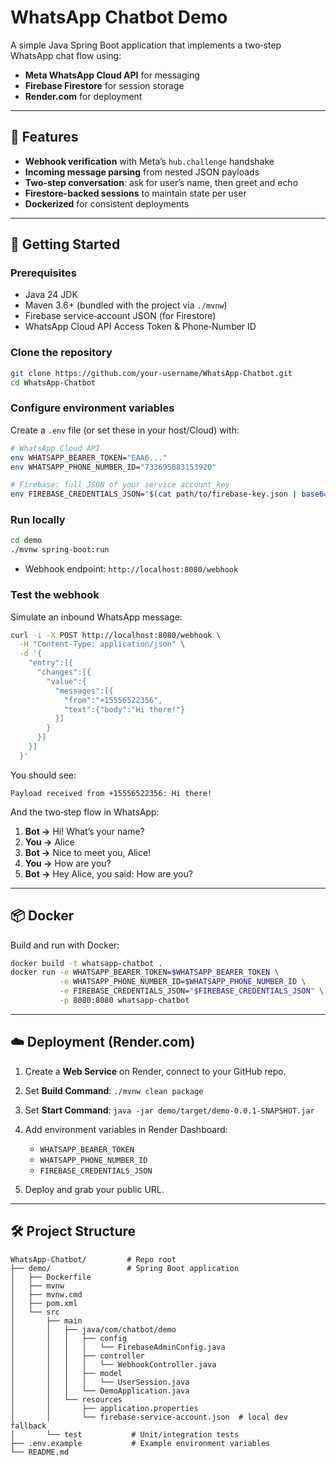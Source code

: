 # WhatsApp Chatbot Demo

A simple Java Spring Boot application that implements a two‑step WhatsApp chat flow using:

* **Meta WhatsApp Cloud API** for messaging
* **Firebase Firestore** for session storage
* **Render.com** for deployment

---

## 🌟 Features

* **Webhook verification** with Meta’s `hub.challenge` handshake
* **Incoming message parsing** from nested JSON payloads
* **Two‑step conversation**: ask for user’s name, then greet and echo
* **Firestore-backed sessions** to maintain state per user
* **Dockerized** for consistent deployments

---

## 🚀 Getting Started

### Prerequisites

* Java 24 JDK
* Maven 3.6+ (bundled with the project via `./mvnw`)
* Firebase service‑account JSON (for Firestore)
* WhatsApp Cloud API Access Token & Phone‑Number ID

### Clone the repository

```bash
git clone https://github.com/your-username/WhatsApp-Chatbot.git
cd WhatsApp-Chatbot
```

### Configure environment variables

Create a `.env` file (or set these in your host/Cloud) with:

```bash
# WhatsApp Cloud API
env WHATSAPP_BEARER_TOKEN="EAA6..."
env WHATSAPP_PHONE_NUMBER_ID="733695083153920"

# Firebase: full JSON of your service account key
env FIREBASE_CREDENTIALS_JSON="$(cat path/to/firebase-key.json | base64 --decode)"
```

### Run locally

```bash
cd demo
./mvnw spring-boot:run
```

* Webhook endpoint: `http://localhost:8080/webhook`

### Test the webhook

Simulate an inbound WhatsApp message:

```bash
curl -i -X POST http://localhost:8080/webhook \
  -H "Content-Type: application/json" \
  -d '{
    "entry":[{
      "changes":[{
        "value":{
          "messages":[{
            "from":"+15556522356",
            "text":{"body":"Hi there!"}
          }]
        }
      }]
    }]
  }'
```

You should see:

```
Payload received from +15556522356: Hi there!
```

And the two‑step flow in WhatsApp:

1. **Bot →** Hi! What’s your name?
2. **You →** Alice
3. **Bot →** Nice to meet you, Alice!
4. **You →** How are you?
5. **Bot →** Hey Alice, you said: How are you?

---

## 📦 Docker

Build and run with Docker:

```bash
docker build -t whatsapp-chatbot .
docker run -e WHATSAPP_BEARER_TOKEN=$WHATSAPP_BEARER_TOKEN \
           -e WHATSAPP_PHONE_NUMBER_ID=$WHATSAPP_PHONE_NUMBER_ID \
           -e FIREBASE_CREDENTIALS_JSON="$FIREBASE_CREDENTIALS_JSON" \
           -p 8080:8080 whatsapp-chatbot
```

---

## ☁️ Deployment (Render.com)

1. Create a **Web Service** on Render, connect to your GitHub repo.
2. Set **Build Command**: `./mvnw clean package`
3. Set **Start Command**: `java -jar demo/target/demo-0.0.1-SNAPSHOT.jar`
4. Add environment variables in Render Dashboard:

   * `WHATSAPP_BEARER_TOKEN`
   * `WHATSAPP_PHONE_NUMBER_ID`
   * `FIREBASE_CREDENTIALS_JSON`
5. Deploy and grab your public URL.

---

## 🛠️ Project Structure

```text
WhatsApp-Chatbot/         # Repo root
├── demo/                 # Spring Boot application
│   ├── Dockerfile
│   ├── mvnw
│   ├── mvnw.cmd
│   ├── pom.xml
│   └── src
│       ├── main
│       │   ├── java/com/chatbot/demo
│       │   │   ├── config
│       │   │   │   └── FirebaseAdminConfig.java
│       │   │   ├── controller
│       │   │   │   └── WebhookController.java
│       │   │   ├── model
│       │   │   │   └── UserSession.java
│       │   │   └── DemoApplication.java
│       │   └── resources
│       │       ├── application.properties
│       │       └── firebase-service-account.json  # local dev fallback
│       └── test           # Unit/integration tests
├── .env.example           # Example environment variables
└── README.md
```
